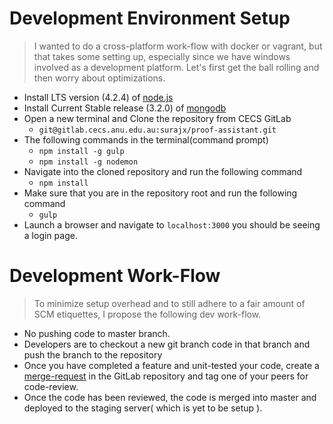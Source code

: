# Development Environment Setup

> I wanted to do a cross-platform work-flow with docker or vagrant, but that takes some setting up, especially since we have windows involved as a development platform. Let's first get the ball rolling and then worry about optimizations.

* Install LTS version (4.2.4) of [node.js](https://nodejs.org/en/download/)
* Install Current Stable release (3.2.0) of [mongodb](https://www.mongodb.org/downloads#production)
* Open a new terminal and Clone the repository from CECS GitLab
  - `git@gitlab.cecs.anu.edu.au:surajx/proof-assistant.git`
* The following commands in the terminal(command prompt)
  - `npm install -g gulp`
  - `npm install -g nodemon`
* Navigate into the cloned repository and run the following command
  - `npm install`
* Make sure that you are in the repository root and run the following command
  - `gulp`
* Launch a browser and navigate to `localhost:3000` you should be seeing a login page.

# Development Work-Flow

> To minimize setup overhead and to still adhere to a fair amount of SCM etiquettes, I propose the following dev work-flow.

* No pushing code to master branch.
* Developers are to checkout a new git branch code in that branch and push the branch to the repository
* Once you have completed a feature and unit-tested your code, create a [merge-request](https://gitlab.cecs.anu.edu.au/surajx/proof-assistant/merge_requests) in the GitLab repository and tag one of your peers for code-review.
* Once the code has been reviewed, the code is merged into master and deployed to the staging server( which is yet to be setup ).
